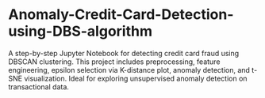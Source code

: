 # Anomaly-Credit-Card-Detection-using-DBS-algorithm
A step-by-step Jupyter Notebook for detecting credit card fraud using DBSCAN clustering. This project includes preprocessing, feature engineering, epsilon selection via K-distance plot, anomaly detection, and t-SNE visualization. Ideal for exploring unsupervised anomaly detection on transactional data.
